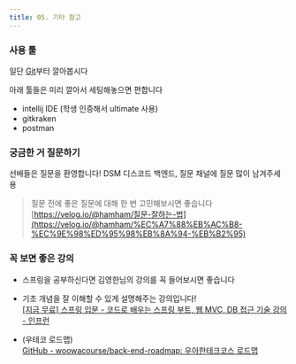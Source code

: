 ```yaml
---
title: 05. 기타 참고
---
```


### 사용 툴

일단 [Git](https://subicura.com/git/guide/#git%E1%84%8B%E1%85%B4-%E1%84%90%E1%85%B3%E1%86%A8%E1%84%8C%E1%85%B5%E1%86%BC)부터 깔아봅시다

아래 툴들은 미리 깔아서 세팅해놓으면 편합니다

- intellij IDE (학생 인증해서 ultimate 사용)
- gitkraken
- postman

    
### 궁금한 거 질문하기
    
선배들은 질문을 환영합니다! DSM 디스코드 백엔드, 질문 채널에 질문 많이 남겨주세용
    
> 질문 전에 좋은 질문에 대해 한 번 고민해보시면 좋습니다<br/>
    [https://velog.io/@hamham/질문-잘하는-법](https://velog.io/@hamham/%EC%A7%88%EB%AC%B8-%EC%9E%98%ED%95%98%EB%8A%94-%EB%B2%95)


### 꼭 보면 좋은 강의

- 스프링을 공부하신다면 김영한님의 강의를 꼭 들어보시면 좋습니다
- 기초 개념을 잘 이해할 수 있게 설명해주는 강의입니다!<br/>
    [[지금 무료] 스프링 입문 - 코드로 배우는 스프링 부트, 웹 MVC, DB 접근 기술 강의 - 인프런](https://www.inflearn.com/course/스프링-입문-스프링부트/dashboard)

- (우테코 로드맵)<br/>
    [GitHub - woowacourse/back-end-roadmap: 우아한테크코스 로드맵](https://github.com/woowacourse/back-end-roadmap)